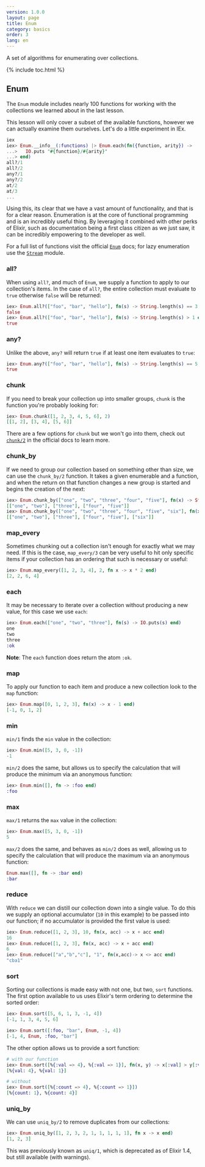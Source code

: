 ```yaml
---
version: 1.0.0
layout: page
title: Enum
category: basics
order: 3
lang: en
---
```


A set of algorithms for enumerating over collections.

{% include toc.html %}

## Enum

The `Enum` module includes nearly 100 functions for working with the collections we learned about in the last lesson.

This lesson will only cover a subset of the available functions, however we can actually examine them ourselves.
Let's do a little experiment in IEx.

```elixir
iex
iex> Enum.__info__(:functions) |> Enum.each(fn({function, arity}) ->
...>   IO.puts "#{function}/#{arity}"
...> end)
all?/1
all?/2
any?/1
any?/2
at/2
at/3
...
```

Using this, its clear that we have a vast amount of functionality, and that is for a clear reason.
Enumeration is at the core of functional programming and is an incredibly useful thing.
By leveraging it combined with other perks of Elixir, such as documentation being a first class citizen as we just saw, it can be incredibly empowering to the developer as well.

For a full list of functions visit the official [`Enum`](http://elixir-lang.org/docs/stable/elixir/Enum.html) docs; for lazy enumeration use the [`Stream`](http://elixir-lang.org/docs/stable/elixir/Stream.html) module.


### all?

When using `all?`, and much of `Enum`, we supply a function to apply to our collection's items.  In the case of `all?`, the entire collection must evaluate to `true` otherwise `false` will be returned:

```elixir
iex> Enum.all?(["foo", "bar", "hello"], fn(s) -> String.length(s) == 3 end)
false
iex> Enum.all?(["foo", "bar", "hello"], fn(s) -> String.length(s) > 1 end)
true
```

### any?

Unlike the above, `any?` will return `true` if at least one item evaluates to `true`:

```elixir
iex> Enum.any?(["foo", "bar", "hello"], fn(s) -> String.length(s) == 5 end)
true
```

### chunk

If you need to break your collection up into smaller groups, `chunk` is the function you're probably looking for:

```elixir
iex> Enum.chunk([1, 2, 3, 4, 5, 6], 2)
[[1, 2], [3, 4], [5, 6]]
```

There are a few options for `chunk` but we won't go into them, check out [`chunk/2`](http://elixir-lang.org/docs/stable/elixir/Enum.html#chunk/2) in the official docs to learn more.

### chunk_by

If we need to group our collection based on something other than size, we can use the `chunk_by/2` function. It takes a given enumerable and a function, and when the return on that function changes a new group is started and begins the creation of the next:

```elixir
iex> Enum.chunk_by(["one", "two", "three", "four", "five"], fn(x) -> String.length(x) end)
[["one", "two"], ["three"], ["four", "five"]]
iex> Enum.chunk_by(["one", "two", "three", "four", "five", "six"], fn(x) -> String.length(x) end)
[["one", "two"], ["three"], ["four", "five"], ["six"]]
```

### map_every

Sometimes chunking out a collection isn't enough for exactly what we may need. If this is the case, `map_every/3` can be very useful to hit only specific items if your collection has an ordering that such is necessary or useful:

```elixir
iex> Enum.map_every([1, 2, 3, 4], 2, fn x -> x * 2 end)
[2, 2, 6, 4]
```

### each

It may be necessary to iterate over a collection without producing a new value, for this case we use `each`:

```elixir
iex> Enum.each(["one", "two", "three"], fn(s) -> IO.puts(s) end)
one
two
three
:ok
```

__Note__: The `each` function does return the atom `:ok`.

### map

To apply our function to each item and produce a new collection look to the `map` function:

```elixir
iex> Enum.map([0, 1, 2, 3], fn(x) -> x - 1 end)
[-1, 0, 1, 2]
```

### min

`min/1` finds the `min` value in the collection:

```elixir
iex> Enum.min([5, 3, 0, -1])
-1
```

`min/2` does the same, but allows us to specify the calculation that will produce the minimum via an anonymous function:

```elixir
iex> Enum.min([], fn -> :foo end)
:foo
```

### max

`max/1` returns the `max` value in the collection:

```elixir
iex> Enum.max([5, 3, 0, -1])
5
```

`max/2` does the same, and behaves as `min/2` does as well, allowing us to specify the calculation that will produce the maximum via an anonymous function:

```elixir
Enum.max([], fn -> :bar end)
:bar
```

### reduce

With `reduce` we can distill our collection down into a single value.  To do this we supply an optional accumulator (`10` in this example) to be passed into our function; if no accumulator is provided the first value is used:

```elixir
iex> Enum.reduce([1, 2, 3], 10, fn(x, acc) -> x + acc end)
16
iex> Enum.reduce([1, 2, 3], fn(x, acc) -> x + acc end)
6
iex> Enum.reduce(["a","b","c"], "1", fn(x,acc)-> x <> acc end)
"cba1"
```

### sort

Sorting our collections is made easy with not one, but two, `sort` functions.  The first option available to us uses Elixir's term ordering to determine the sorted order:

```elixir
iex> Enum.sort([5, 6, 1, 3, -1, 4])
[-1, 1, 3, 4, 5, 6]

iex> Enum.sort([:foo, "bar", Enum, -1, 4])
[-1, 4, Enum, :foo, "bar"]
```

The other option allows us to provide a sort function:

```elixir
# with our function
iex> Enum.sort([%{:val => 4}, %{:val => 1}], fn(x, y) -> x[:val] > y[:val] end)
[%{val: 4}, %{val: 1}]

# without
iex> Enum.sort([%{:count => 4}, %{:count => 1}])
[%{count: 1}, %{count: 4}]
```

### uniq_by

We can use `uniq_by/2` to remove duplicates from our collections:

```elixir
iex> Enum.uniq_by([1, 2, 3, 2, 1, 1, 1, 1, 1], fn x -> x end)
[1, 2, 3]
```

This was previously known as `uniq/1`, which is deprecated as of Elixir 1.4, but still available (with warnings).
